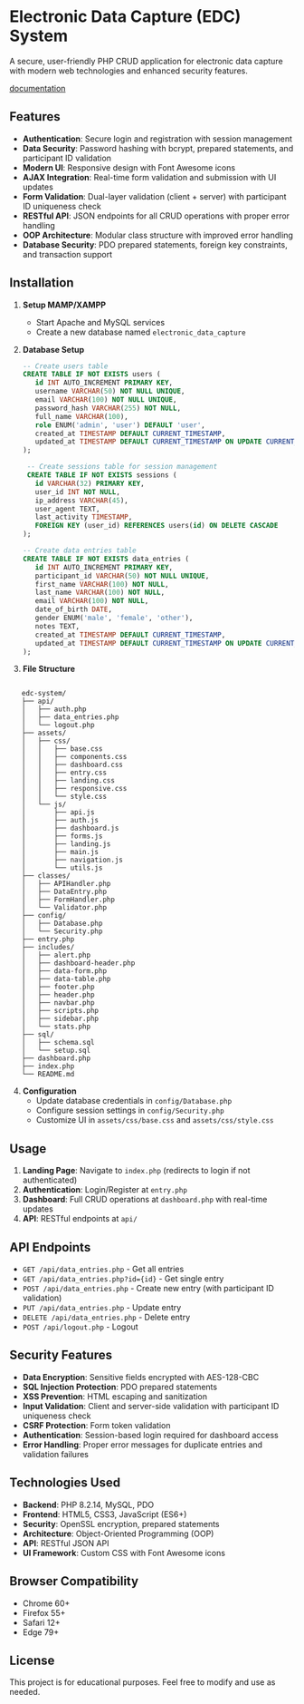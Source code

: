 # Electronic Data Capture (EDC) System

A secure, user-friendly PHP CRUD application for electronic data capture with modern web technologies and enhanced security features.

[documentation](DOCUMENTATION.md)

## Features

- **Authentication**: Secure login and registration with session management
- **Data Security**: Password hashing with bcrypt, prepared statements, and participant ID validation
- **Modern UI**: Responsive design with Font Awesome icons
- **AJAX Integration**: Real-time form validation and submission with UI updates
- **Form Validation**: Dual-layer validation (client + server) with participant ID uniqueness check
- **RESTful API**: JSON endpoints for all CRUD operations with proper error handling
- **OOP Architecture**: Modular class structure with improved error handling
- **Database Security**: PDO prepared statements, foreign key constraints, and transaction support

## Installation

1. **Setup MAMP/XAMPP**

   - Start Apache and MySQL services
   - Create a new database named `electronic_data_capture`
2. **Database Setup**

   ```sql
   -- Create users table
   CREATE TABLE IF NOT EXISTS users (
      id INT AUTO_INCREMENT PRIMARY KEY,
      username VARCHAR(50) NOT NULL UNIQUE,
      email VARCHAR(100) NOT NULL UNIQUE,
      password_hash VARCHAR(255) NOT NULL,
      full_name VARCHAR(100),
      role ENUM('admin', 'user') DEFAULT 'user',
      created_at TIMESTAMP DEFAULT CURRENT_TIMESTAMP,
      updated_at TIMESTAMP DEFAULT CURRENT_TIMESTAMP ON UPDATE CURRENT_TIMESTAMP
   );
   
    -- Create sessions table for session management
    CREATE TABLE IF NOT EXISTS sessions (
      id VARCHAR(32) PRIMARY KEY,
      user_id INT NOT NULL,
      ip_address VARCHAR(45),
      user_agent TEXT,
      last_activity TIMESTAMP,
      FOREIGN KEY (user_id) REFERENCES users(id) ON DELETE CASCADE
   );

   -- Create data entries table
   CREATE TABLE IF NOT EXISTS data_entries (
      id INT AUTO_INCREMENT PRIMARY KEY,
      participant_id VARCHAR(50) NOT NULL UNIQUE,
      first_name VARCHAR(100) NOT NULL,
      last_name VARCHAR(100) NOT NULL,
      email VARCHAR(100) NOT NULL,
      date_of_birth DATE,
      gender ENUM('male', 'female', 'other'),
      notes TEXT,
      created_at TIMESTAMP DEFAULT CURRENT_TIMESTAMP,
      updated_at TIMESTAMP DEFAULT CURRENT_TIMESTAMP ON UPDATE CURRENT_TIMESTAMP
   );
   ```

3. **File Structure**
```

   edc-system/
   ├── api/
   │   ├── auth.php
   │   ├── data_entries.php
   │   └── logout.php
   ├── assets/
   │   ├── css/
   │   │   ├── base.css
   │   │   ├── components.css
   │   │   ├── dashboard.css
   │   │   ├── entry.css
   │   │   ├── landing.css
   │   │   ├── responsive.css
   │   │   └── style.css
   │   └── js/
   │       ├── api.js
   │       ├── auth.js
   │       ├── dashboard.js
   │       ├── forms.js
   │       ├── landing.js
   │       ├── main.js
   │       ├── navigation.js
   │       └── utils.js
   ├── classes/
   │   ├── APIHandler.php
   │   ├── DataEntry.php
   │   ├── FormHandler.php
   │   └── Validator.php
   ├── config/
   │   ├── Database.php
   │   └── Security.php
   ├── entry.php
   ├── includes/
   │   ├── alert.php
   │   ├── dashboard-header.php
   │   ├── data-form.php
   │   ├── data-table.php
   │   ├── footer.php
   │   ├── header.php
   │   ├── navbar.php
   │   ├── scripts.php
   │   ├── sidebar.php
   │   └── stats.php
   ├── sql/
   │   ├── schema.sql
   │   └── setup.sql
   ├── dashboard.php
   ├── index.php
   └── README.md

```

4. **Configuration**
   - Update database credentials in `config/Database.php`
   - Configure session settings in `config/Security.php`
   - Customize UI in `assets/css/base.css` and `assets/css/style.css`

## Usage

1. **Landing Page**: Navigate to `index.php` (redirects to login if not authenticated)
2. **Authentication**: Login/Register at `entry.php`
3. **Dashboard**: Full CRUD operations at `dashboard.php` with real-time updates
4. **API**: RESTful endpoints at `api/`

## API Endpoints

- `GET /api/data_entries.php` - Get all entries
- `GET /api/data_entries.php?id={id}` - Get single entry
- `POST /api/data_entries.php` - Create new entry (with participant ID validation)
- `PUT /api/data_entries.php` - Update entry
- `DELETE /api/data_entries.php` - Delete entry
- `POST /api/logout.php` - Logout
   
## Security Features

- **Data Encryption**: Sensitive fields encrypted with AES-128-CBC
- **SQL Injection Protection**: PDO prepared statements
- **XSS Prevention**: HTML escaping and sanitization
- **Input Validation**: Client and server-side validation with participant ID uniqueness check
- **CSRF Protection**: Form token validation
- **Authentication**: Session-based login required for dashboard access
- **Error Handling**: Proper error messages for duplicate entries and validation failures

## Technologies Used

- **Backend**: PHP 8.2.14, MySQL, PDO
- **Frontend**: HTML5, CSS3, JavaScript (ES6+)
- **Security**: OpenSSL encryption, prepared statements
- **Architecture**: Object-Oriented Programming (OOP)
- **API**: RESTful JSON API
- **UI Framework**: Custom CSS with Font Awesome icons

## Browser Compatibility

- Chrome 60+
- Firefox 55+
- Safari 12+
- Edge 79+

## License

This project is for educational purposes. Feel free to modify and use as needed.
```
